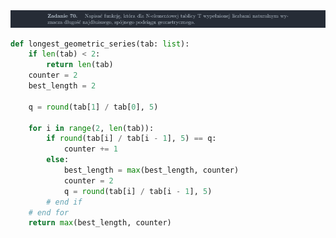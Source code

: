 <picture>
  <source srcset="../../srt/zbior_zadan/70.png" media="(prefers-color-scheme: light)">
  <source srcset="../../srt/zbior_zadan/black_70.png" media="(prefers-color-scheme: dark)">
  <img src="../../srt/zbior_zadan/black_70.png" alt="zadanie 70">
</picture>

```python
def longest_geometric_series(tab: list):
    if len(tab) < 2:
        return len(tab)
    counter = 2
    best_length = 2

    q = round(tab[1] / tab[0], 5)

    for i in range(2, len(tab)):
        if round(tab[i] / tab[i - 1], 5) == q:
            counter += 1
        else:
            best_length = max(best_length, counter)
            counter = 2
            q = round(tab[i] / tab[i - 1], 5)
        # end if
    # end for
    return max(best_length, counter)



```